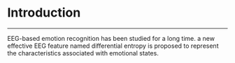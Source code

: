 # Introduction

------

EEG-based emotion recognition has been studied for a long time.  a new effective EEG feature named differential entropy is proposed to represent the characteristics associated with emotional states.

